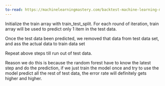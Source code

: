 ```yaml
---
to-read: https://machinelearningmastery.com/backtest-machine-learning-models-time-series-forecasting/
---
```


Initialize the train array with train_test_split. 
For each round of iteration, train array will be used to predict only 1 item in the test data. 

Once the test data been predicted, we removed that data from test data set, and ass the actual data to train data set

Repeat above steps till run out of test data. 

Reason we do this is because the random forest have to know the latest step and do the prediction, if we just train the model once and try to use the model predict all the rest of test data, the error rate will definitely gets higher and higher. 

